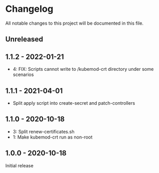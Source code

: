 # Changelog

All notable changes to this project will be documented in this file.

## Unreleased

## 1.1.2 - 2022-01-21

* 4: FIX: Scripts cannot write to /kubemod-crt directory under some scenarios

## 1.1.1 - 2021-04-01

* Split apply script into create-secret and patch-controllers

## 1.1.0 - 2020-10-18

* 3: Split renew-certificates.sh
* 1: Make kubemod-crt run as non-root

## 1.0.0 - 2020-10-18

Initial release
